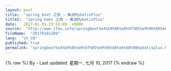 ```yaml
---
layout: post
title:  "spring boot 之旅 – 集成MybatisPlus"
title2:  "spring boot 之旅 – 集成MybatisPlus"
date:   2017-01-01 23:55:09  +0800
source:  "http://www.jfox.info/springboot%e4%b9%8b%e6%97%85%e9%9b%86%e6%88%90mybatisplus.html"
fileName:  "20170101209"
lang:  "zh_CN"
published: true
permalink: "springboot%e4%b9%8b%e6%97%85%e9%9b%86%e6%88%90mybatisplus.html"
---
```

{% raw %}
By  - Last updated: 星期一, 七月 10, 2017
{% endraw %}
